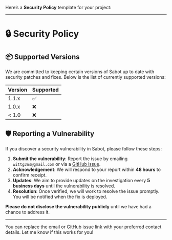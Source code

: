 Here’s a **Security Policy** template for your project:

---

# 🔒 Security Policy

## 📦 Supported Versions

We are committed to keeping certain versions of Sabot up to date with security patches and fixes. Below is the list of currently supported versions:

| Version | Supported          |
| ------- | ------------------ |
| 1.1.x   | :white_check_mark: |
| 1.0.x   | :x:                |
| < 1.0   | :x:                |

## 🛡️ Reporting a Vulnerability

If you discover a security vulnerability in Sabot, please follow these steps:

1. **Submit the vulnerability**: Report the issue by emailing `wittg3ns@gmail.com` or via a [GitHub issue](https://github.com/your-username/sabot/issues).
2. **Acknowledgement**: We will respond to your report within **48 hours** to confirm receipt.
3. **Updates**: We aim to provide updates on the investigation every **5 business days** until the vulnerability is resolved.
4. **Resolution**: Once verified, we will work to resolve the issue promptly. You will be notified when the fix is deployed.

**Please do not disclose the vulnerability publicly** until we have had a chance to address it.

---

You can replace the email or GitHub issue link with your preferred contact details. Let me know if this works for you!
